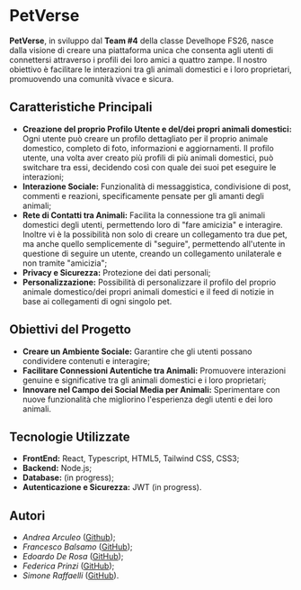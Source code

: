 # PetVerse

**PetVerse**, in sviluppo dal **Team #4** della classe Develhope FS26, nasce dalla visione di creare una piattaforma unica che consenta agli utenti di connettersi attraverso i profili dei loro amici a quattro zampe. 
Il nostro obiettivo è facilitare le interazioni tra gli animali domestici e i loro proprietari, promuovendo una comunità vivace e sicura.


## Caratteristiche Principali

- **Creazione del proprio Profilo Utente e del/dei propri animali domestici:** Ogni utente può creare un profilo dettagliato per il proprio animale domestico, completo di foto, informazioni e aggiornamenti. Il profilo utente, una volta aver creato più profili di più animali domestici, può switchare tra essi, decidendo così con quale dei suoi pet      eseguire le interazioni;
- **Interazione Sociale:** Funzionalità di messaggistica, condivisione di post, commenti e reazioni, specificamente pensate per gli amanti degli animali;
- **Rete di Contatti tra Animali:** Facilita la connessione tra gli animali domestici degli utenti, permettendo loro di "fare amicizia" e interagire. Inoltre vi è la possibilità non solo di creare un collegamento tra due pet, ma anche quello semplicemente di "seguire", permettendo all'utente in questione di seguire un utente, creando un collegamento unilaterale e non tramite "amicizia";
- **Privacy e Sicurezza:** Protezione dei dati personali;
- **Personalizzazione:** Possibilità di personalizzare il profilo del proprio animale domestico/dei propri animali domestici e il feed di notizie in base ai collegamenti di ogni singolo pet.


## Obiettivi del Progetto

- **Creare un Ambiente Sociale:** Garantire che gli utenti possano condividere contenuti e interagire;
- **Facilitare Connessioni Autentiche tra Animali:** Promuovere interazioni genuine e significative tra gli animali domestici e i loro proprietari;
- **Innovare nel Campo dei Social Media per Animali:** Sperimentare con nuove funzionalità che migliorino l'esperienza degli utenti e dei loro animali.


## Tecnologie Utilizzate

- **FrontEnd:** React, Typescript, HTML5, Tailwind CSS, CSS3;
- **Backend:** Node.js;
- **Database:** (in progress);
- **Autenticazione e Sicurezza:** JWT (in progress).


## Autori

- *Andrea Arculeo* ([Github](https://github.com/AndreaArculeo));
- *Francesco Balsamo* ([GitHub](https://github.com/Dev-Balthamus));
- *Edoardo De Rosa* ([GitHub](https://github.com/edvelhope));
- *Federica Prinzi* ([GitHub](https://github.com/federicaprinzi));
- *Simone Raffaelli* ([GitHub](https://github.com/sxilisi)).

